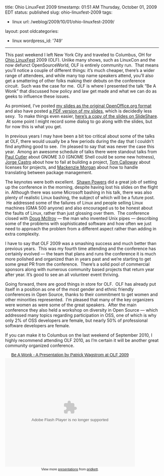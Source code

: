 title: Ohio LinuxFest 2009
timestamp: 01:51 AM Thursday, October 01, 2009 EDT
status: published
slug: ohio-linuxfest-2009
tags:
- linux
url: /weblog/2009/10/01/ohio-linuxfest-2009/

layout: post
oldcategories:
- linux
wordpress_id: '749'

---

This past weekend I left New York City and traveled to Columbus, OH for [Ohio LinuxFest](http://www.ohiolinux.org/) 2009 (OLF). Unlike many shows, such as LinuxCon and the now defunct OpenSourceWorld, OLF is entirely community run.  That means you’ll notice a couple of different things: it’s much cheaper, there’s a wider range of attendees, and while many top name speakers attend, you’ll also get a smattering of other folks making their debuts on the conference circuit.  Such was the case for me.  OLF is where I presented the talk “Be A Wonk” that discussed how policy and law get made and what we can do as geeks to influence these issues.

As promised, I’ve posted [my slides as the original OpenOffice.org format](http://academic.patrick.wagstrom.net/presentation-files/non-academic/2009-09-26-OhioLinuxFest.odp?attredirects=0) and also have posted [a PDF version of my slides](http://academic.patrick.wagstrom.net/presentation-files/non-academic/2009-09-26-OhioLinuxFest.pdf?attredirects=0), which is decidedly less sexy.  To make things even easier, [here’s a copy of the slides on SlideShare](http://www.slideshare.net/pridkett/be-a-wonk).  At some point I might record some dialog to go along with the slides, but for now this is what you get.

In previous years I may have been a bit too critical about some of the talks at OLF, there would usually be a few periods during the day that I couldn’t find anything good to see.  I’m pleased to say that was never the case this year.  Among an awesome schedule of talks there were standout talks from [Paul Cutler](http://www.silwenae.org/blog/) about GNOME 3.0 (GNOME Shell could be some new hotness), [Jorge Castro](http://stompbox.typepad.com/) about how to fail at building a project, [Tom Calloway](http://spot.livejournal.com/) about licenses for projects, and [Mackenzie Morgan](http://ubuntulinuxtipstricks.blogspot.com/) about how to handle translating between package management.

The keynotes were both excellent.  [Shawn Powers](http://www.brainofshawn.com/) did a great job of setting up the conference in the morning, despite having lost his slides on the flight in. Although there was some Microsoft bashing in his talk, there was also plenty of realistic Linux bashing, the subject of which will be a future post.  He addressed some of the failures of Linux and people selling Linux machines (GMA 500 anyone) and also encouraged us to be honest about the faults of Linux, rather than just glossing over them.  The conference closed with [Doug McIlroy](http://www.cs.dartmouth.edu/%7Edoug/) — the man who invented Unix pipes — describing some of the problems with sophisticated software and how often we just need to approach the problem from a different aspect rather than adding in extra complexity.

I have to say that OLF 2009 was a smashing success and much better than previous years.  This was my fourth time attending and the conference has certainly evolved — the team that plans and runs the conference it is much more polished and organized than in years past and we’re starting to get some great PR from the conference.  There’s a solid pool of commercial sponsors along with numerous community based projects that return year after year. It’s good to see an all volunteer event thriving.

Going forward, there are good things in store for OLF.  OLF has already put itself in a position as one of the most gender and ethnic friendly conferences in Open Source, thanks to their commitment to get women and other minorities represented.  I’m pleased that many of the key organizers were women as were some of the great speakers.  After the main conference they also held a workshop on diversity in Open Source — which addressed many topics regarding participation in OSS, one of which is why only 2% of OSS developers are female, but nearly 50% of professional software developers are female.

If you can make it to Columbus on the last weekend of September 2010, I highly recommend attending OLF 2010, as I’m certain it will be another great community organized conference.

<div style="width:425px;text-align:center" id="__ss_2101534"><div><a style="font:14px Helvetica,Arial,Sans-serif;display:block;margin:12px 0 3px 0;text-decoration:underline;" href="http://www.slideshare.net/pridkett/be-a-wonk" title="Be A Wonk">Be A Wonk - A Presentation by Patrick Wagstrom at OLF 2009</a></div><object style="margin:0px" width="425" height="355"><param name="movie" value="http://static.slidesharecdn.com/swf/ssplayer2.swf?doc=olf2009-090930231128-phpapp01&rel=0&stripped_title=be-a-wonk" /><param name="allowFullScreen" value="true"/><param name="allowScriptAccess" value="always"/><embed src="http://static.slidesharecdn.com/swf/ssplayer2.swf?doc=olf2009-090930231128-phpapp01&rel=0&stripped_title=be-a-wonk" type="application/x-shockwave-flash" allowscriptaccess="always" allowfullscreen="true" width="425" height="355"></embed></object><div style="font-size:11px;font-family:tahoma,arial;height:26px;padding-top:2px;">View more <a style="text-decoration:underline;" href="http://www.slideshare.net/">presentations</a> from <a style="text-decoration:underline;" href="http://www.slideshare.net/pridkett">pridkett</a>.</div></div>
